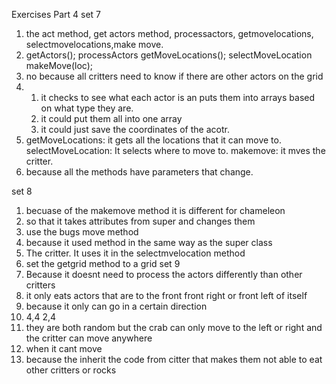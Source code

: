 Exercises Part 4
set 7
1. the act method, get actors method, processactors, getmovelocations, selectmovelocations,make move.
2. getActors(); processActors getMoveLocations(); selectMoveLocation makeMove(loc);
3. no because all critters need to know if there are other actors on the grid
4. 
    1. it checks to see what each actor is an       puts them into arrays based on what type        they are.
    2. it could put them all into one array
    3. it could just save the coordinates of       the acotr.
5. getMoveLocations: it gets all the locations that it can move to. selectMoveLocation: It selects where to move to. makemove: it mves the critter.
6. because all the methods have parameters that change.

set 8
1. becuase of the makemove method it is different for chameleon
2. so that it takes attributes from super and changes them
3. use the bugs move method
4. because it used method in the same way as the super class
5. The critter. It uses it in the selectmvelocation method
6. set the getgrid method to a grid
set 9
1. Because it doesnt need to process the actors differently than other critters
2. it only eats actors that are to the front front right or front left of itself
3. because it only can go in a certain direction 
4. 4,4 2,4
5. they are both random but the crab can only move to the left or right and the critter can move anywhere
6. when it cant move
7. because the inherit the code from citter that makes them not able to eat other critters or rocks